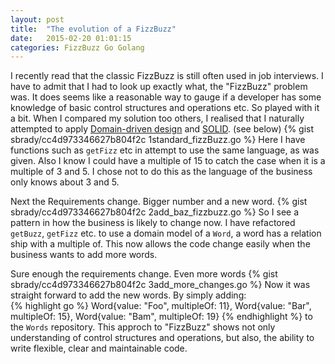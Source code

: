 ```yaml
---
layout: post
title:  "The evolution of a FizzBuzz"
date:   2015-02-20 01:01:15
categories: FizzBuzz Go Golang
---
```


I recently read that the classic FizzBuzz is still often used in job interviews. I have to admit that I had to look up
exactly what, the "FizzBuzz" problem was. It does seems like a reasonable way to gauge if a developer has some knowledge 
of basic control structures and operations etc. So played with it a bit. When I compared my solution too others,
I realised that I naturally attempted to apply [Domain-driven design](http://en.wikipedia.org/wiki/Domain-driven_design) and
[SOLID](http://en.wikipedia.org/wiki/Domain-driven_design). (see below)
{% gist sbrady/cc4d973346627b804f2c 1standard_fizzBuzz.go %}
Here I have functions such as `getFizz` etc in attempt to use the same language, as was given. Also I know I could have a
multiple of 15 to catch the case when it is a multiple of 3 and 5. I chose not to do this as the language of the business
only knows about 3 and 5.

Next the Requirements change.
Bigger number and a new word.
{% gist sbrady/cc4d973346627b804f2c 2add_baz_fizzbuzz.go %}
So I see a pattern in how the business is likely to change now. I have refactored `getBuzz`, `getFizz` etc. to use a 
domain model of a `Word`, a word has a relation ship with a multiple of. This now allows the code change easily when
the business wants to add more words.

Sure enough the requirements change. Even more words 
{% gist sbrady/cc4d973346627b804f2c 3add_more_changes.go %}
Now it was straight forward to add the new words. By simply adding:  
{% highlight go %}
Word{value: "Foo", multipleOf: 11},
Word{value: "Bar", multipleOf: 15},
Word{value: "Bam", multipleOf: 19}
{% endhighlight %}
to the `Words` repository. This approch to "FizzBuzz" shows not only understanding of control structures and operations, 
but also, the ability to write flexible, clear and maintainable code. 